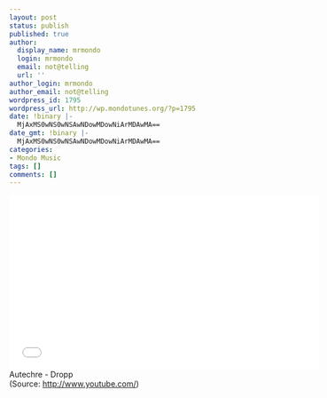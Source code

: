 ```yaml
---
layout: post
status: publish
published: true
author:
  display_name: mrmondo
  login: mrmondo
  email: not@telling
  url: ''
author_login: mrmondo
author_email: not@telling
wordpress_id: 1795
wordpress_url: http://wp.mondotunes.org/?p=1795
date: !binary |-
  MjAxMS0wNS0wNSAwNDowMDowNiArMDAwMA==
date_gmt: !binary |-
  MjAxMS0wNS0wNSAwNDowMDowNiArMDAwMA==
categories:
- Mondo Music
tags: []
comments: []
---
```

<iframe width="560" height="315" src="//www.youtube.com/embed/hWGUnrIiOoI" frameborder="0"> </iframe>
Autechre - Dropp
<div class="attribution">(<span>Source:</span> <a href="http://www.youtube.com/">http://www.youtube.com/</a>)</div>
